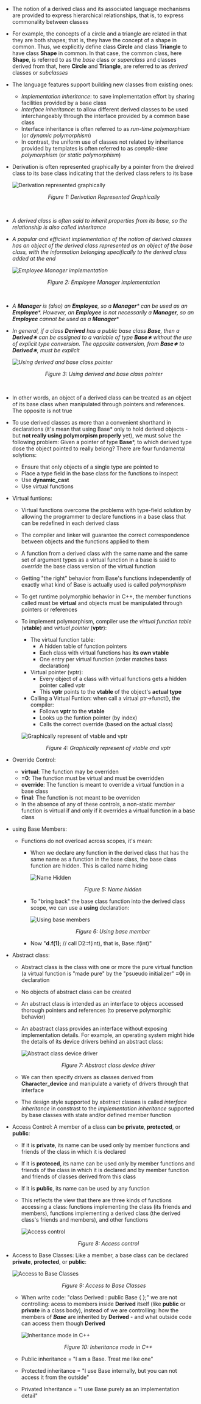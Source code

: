 - The notion of a derived class and its associated language mechanisms are provided to express hierarchical relationships, that is, to express commonality between classes
- For example, the concepts of a circle and a triangle are related in that they are both shapes; that is, they have the concept of a shape in common. Thus, we explicitly define class **Circle** and class **Triangle** to have class **Shape** in common. In that case, the common class, here **Shape**, is referred to as the _base_ class or _superclass_ and classes derived from that, here **Circle** and **Triangle**, are referred to as _derived_ classes or _subclasses_
- The language features support building new classes from existing ones:
  - _Implementation inheritance_: to save implementation effort by sharing facilities provided by a base class
  - _Interface inheritance_: to allow different derived classes to be used interchangeably through the interface provided by a common base class
  - Interface inheritance is often referred to as _run-time polymorphism_ (or _dynamic polymorphism_)
  - In contrast, the uniform use of classes not related by inheritance provided by templates is often referred to as _complie-time polymorphism_ (or _static polymorphism_)
- Derivation is often represented graphically by a pointer from the dreived class to its base class indicating that the derived class refers to its base
  
  ![Derivation represented graphically](./images/DerivationRepresentedGraphically.png)
  <p align="center"><i>Figure 1: Derivation Represented Graphically</p><i>
  <br>

- A derived class is often said to inherit properties from its base, so the relationship is also called _inheritance_
- A popular and efficient implementation of the notion of derived classes has an object of the derived class represented as an object of the base class, with the information belonging specifically to the derived class added at the end
  
  ![Employee Manager implementation](./images/Employee_Manager_Implementation.png)
  <p align="center"<i>Figure 2: Employee Manager implementation </p></i>
  <br>

- A **Manager** is (also) an **Employee**, so a **Manager*** can be used as an **Employee***. However, an **Employee** is not necessarily a **Manager**, so an **Employee** cannot be used as a **Manager***
- In general, if a class **Derived** has a public base class **Base**, then a **Derived∗** can be assigned to a variable of type **Base∗** without the use of explicit type conversion. The opposite conversion, from **Base∗** to **Derived∗**, must be explicit
  
  ![Using derived and base class pointer](./images/Base_Derived_pointer.png)
  <p align="center"<i>Figure 3: Using derived and base class pointer </p></i>
  <br>

- In other words, an object of a derived class can be treated as an object of its base class when manipulated through pointers and references. The opposite is not true
- To use derived classes as more than a convenient shorthand in declarations (it's mean that using Base* only to hold derived objects - but **not really using polymorpism properly** yet), we must solve the following problem: Given a pointer of type **Base***, to which derived type dose the object pointed to really belong? There are four fundamental solytions:
  - Ensure that only objects of a single type are pointed to
  - Place a type field in the base class for the functions to inspect
  - Use **dynamic_cast**
  - Use virtual functions
- Virtual funtions:
  -  Virtual functions overcome the problems with type-field solution by allowing the programmer to declare functions in a base class that can be redefined in each derived class
  -  The compiler and linker will guarantee the correct correspondence between objects and the functions applied to them
  -  A function from a derived class with the same name and the same set of argument types as a virtual function in a base is said to _override_ the base class version of the virtual function
  -  Getting "the right" behavior from Base's functions independently of exactly what kind of Base is actually used is called _polymorphism_
  -  To get runtime polymorphic behavior in C++, the member functions called must be **virtual** and objects must be manipulated through pointers or references 
  -  To implement polymorphism, compiler use _the virtual function table_ (**vtable**) and _virtual pointer_ (**vptr**):
     -  The virtual function table:
        -  A hidden table of function pointers
        -  Each class with virtual functions has **its own vtable**
        -  One entry per virtual function (order matches bass declaration)
     - Virtual pointer (vptr):
       - Every object of a class with virtual functions gets a hidden pointer called vptr
       - This **vptr** points to the **vtable** of the object's **actual type**
     - Calling a Virtual Funtion: when call a virtual ptr->funct(), the compiler:
       - Follows **vptr** to the **vtable**
       - Looks up the funtion pointer (by index)
       - Calls the correct override (based on the actual class) 
  
      ![Graphically represent of vtable and vptr](./images/Vtable_Vptr.png)
      <p align="center"><i>Figure 4: Graphically represent of vtable and vptr</p></i>
    
- Override Control:
  - **virtual**: The function may be overriden
  - **=0**: The function must be virtual and must be overridden
  - **override**: The function is meant to override a virtual function in a base class
  - **final**: The function is not meant to be overriden
  - In the absence of any of these controls, a non-static member function is virtual if and only if it overrides a virtual function in a base class
- using Base Members:
  - Functions do not overload across scopes, it's mean:
    - When we declare any function in the derived class that has the same name as a function in the base class, the base class function are hidden. This is called name hiding
    
      ![Name Hidden](./images/NameHidden.png)
      <p align="center"><i>Figure 5: Name hidden</p></i>
    
    - To "bring back" the base class function into the derived class scope, we can use a **using** declaration:
    
      ![Using base members](./images/usingBaseMembers.png)
      <p align="center"><i>Figure 6: Using base member</p></i>
    
    - Now "**d.f(1)**; // call D2::f(int), that is, Base::f(int)"
- Abstract class:
  - Abstract class is the class with one or more the pure virtual function (a virtual function is "made pure" by the "psueudo initializer" **=0**) in declaration
  - No objects of abstract class can be created
  - An abstract class is intended as an interface to objecs accessed thorough pointers and references (to preserve polymorphic behavior)
  - An abastract class provides an interface without exposing implementation details. For example, an operating system might hide the details of its device drivers behind an abstract class:
  
    ![Abstract class device driver](./images/AbstractClassDeviceDriver.png)
    <p align="center"><i>Figure 7: Abstract class device driver</p></i> 

  - We can then specify drivers as classes derived from **Character_device** and manipulate a variety of drivers through that interface
  - The design style supported by abstract classes is called _interface inheritance_ in constrast to the _implementation inheritance_ supported by base classes with state and/or defined member function
- Access Control: A member of a class can be **private**, **protected**, or **public**:
  - If it is **private**, its name can be used only by member functions and friends of the class in which it is declared
  - If it is **proteced**, its name can be used only by member functions and friends of the class in which it is declared and by member function and friends of classes derived from this class
  - If it is **public**, its name can be used by any function
  - This reflects the view that there are three kinds of functions accessing a class: functions implementing the class (its friends and members), functions implementing a derived class (the derived class's friends and members), and other functions
  
    ![Access control](./images/AccessControl.png)
    <p align="center"><i>Figure 8: Access control</p></i> 

- Access to Base Classes: Like a member, a base class can be declared **private**, **protected**, or **public**:
  
    ![Access to Base Classes](./images/AccessToBaseClasses.png)
    <p align="center"><i>Figure 9: Access to Base Classes</p></i> 
  
  - When write code: "class Derived : public Base { };" we are not controlling: acess to members inside **Derived** itself (like **public** or **private** in a class body), instead of we are controlling: how the members of **_Base_** are inherited by **Derived** - and what outside code can access them though **Derived** 
  
    ![Inheritance mode in C++](./images/InheritanceModeInC++.png)
    <p align="center"><i>Figure 10: Inheritance mode in C++</p></i>
  
  - Public inheritance = "I am a Base. Treat me like one"
  - Protected inheritance = "I use Base internally, but you can not access it from the outside"
  - Privated Inheritance = "I use Base purely as an implementation detail"